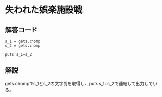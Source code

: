 # 失われた娯楽施設戦

## 解答コード
```
s_1 = gets.chomp
s_2 = gets.chomp

puts s_1+s_2
```

## 解説
gets.chompでs_1とs_2の文字列を取得し、puts s_1+s_2で連結して出力している。
